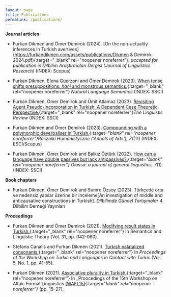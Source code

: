 ```yaml
---
layout: page
title: Publications
permalink: /publications/
---
```



**Journal articles**

- Furkan Dikmen and Ömer Demirok (2024). [On the non-actuality inferences in Turkish avertives](https://furkandikmen.com/assets/publications/Dikmen & Demirok 2024.pdf){:target="_blank" rel="noopener noreferrer"}. _accepted for publication in Dilbilim Araştırmaları Dergisi (Journal of Linguistics Research)_ (INDEX: Scopus)

- Furkan Dikmen, Elena Guerzoni and Ömer Demirok (2023). [When tense shifts presuppositions: _hani_ and monstrous semantics.](https://doi.org/10.1007/s11050-023-09215-y){:target="_blank" rel="noopener noreferrer"} _Natural Language Semantics_ (INDEX: SSCI)
  
- Furkan Dikmen, Ömer Demirok and Ümit Atlamaz (2023). [Revisiting Agent Pseudo-Incorporation in Turkish: A Dependent Case Theoretic Perspective.](https://doi.org/10.1515/tlr-2023-2011){:target="_blank" rel="noopener noreferrer"}_The Linguistic Review_ (INDEX: SSCI)

- Furkan Dikmen and Ömer Demirok (2023). [Compounding with a polymorphic deverbaliser in Turkish.](https://doi.org/10.18290/rh237111-4s){:target="_blank" rel="noopener noreferrer"}_Roczniki Humanistyczne ('Annals of Arts')_, 71_(11) (INDEX: ESCI/Scopus)

- Furkan Dikmen, Ömer Demirok and Balkız Öztürk (2022). [How can a language have double passives but lack antipassives?.](https://www.glossa-journal.org/article/id/6553/){:target="_blank" rel="noopener noreferrer"} Glossa: a journal of general linguistics, 7_(1). (INDEX: SSCI)

**Book chapters**

- Furkan Dikmen, Ömer Demirok and Sumru Özsoy (2023). Türkçede orta ve nedensiz yapılar üzerine bir inceleme[An investigation of middle and anticausative constructions in Turkish]. _Dilbilimde Güncel Tartışmalar 4_. Dilbilim Derneği Yayınları

**Proceedings**

- Furkan Dikmen and Ömer Demirok (2021). [Modifying result states in Turkish.](https://journals.linguisticsociety.org/proceedings/index.php/SALT/article/view/31.003){:target="_blank" rel="noopener noreferrer"} In Semantics and Linguistic Theory (Vol. 31, pp. 042-060).

- Stefano Canalis and Furkan Dikmen (2021). [Turkish palatalized consonants.](https://journals.linguisticsociety.org/proceedings/index.php/tu/article/view/4781){:target="_blank" rel="noopener noreferrer"} In _Proceedings of the Workshop on Turkic and Languages in Contact with Turkic_ (Vol. 5, No. 1, pp. 41-55).

- Furkan Dikmen (2021). [Associative plurality in Turkish.](https://furkandikmen.com/assets/publications/Associative_plurality_in_Turkish.pdf){:target="_blank" rel="noopener noreferrer"} In _Proocedings of the 15th Workshop on Altaic Formal Linguistics [(WAFL15)](http://mitwpl.mit.edu/catalog/mwpl93/){:target="_blank" rel="noopener noreferrer"}_ (pp. 15–27).
